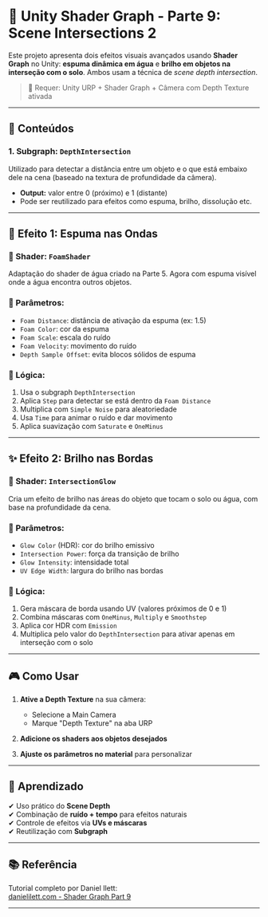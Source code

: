 # 🌊 Unity Shader Graph - Parte 9: Scene Intersections 2

Este projeto apresenta dois efeitos visuais avançados usando **Shader Graph** no Unity: **espuma dinâmica em água** e **brilho em objetos na interseção com o solo**. Ambos usam a técnica de *scene depth intersection*.

> 🔧 Requer: Unity URP + Shader Graph + Câmera com Depth Texture ativada

---

## 📌 Conteúdos

### 1. Subgraph: `DepthIntersection`

Utilizado para detectar a distância entre um objeto e o que está embaixo dele na cena (baseado na textura de profundidade da câmera).

- **Output:** valor entre 0 (próximo) e 1 (distante)
- Pode ser reutilizado para efeitos como espuma, brilho, dissolução etc.

---

## 🌊 Efeito 1: Espuma nas Ondas

### 📁 Shader: `FoamShader`

Adaptação do shader de água criado na Parte 5. Agora com espuma visível onde a água encontra outros objetos.

### 🔧 Parâmetros:

- `Foam Distance`: distância de ativação da espuma (ex: 1.5)
- `Foam Color`: cor da espuma
- `Foam Scale`: escala do ruído
- `Foam Velocity`: movimento do ruído
- `Depth Sample Offset`: evita blocos sólidos de espuma

### 🔄 Lógica:

1. Usa o subgraph `DepthIntersection`
2. Aplica `Step` para detectar se está dentro da `Foam Distance`
3. Multiplica com `Simple Noise` para aleatoriedade
4. Usa `Time` para animar o ruído e dar movimento
5. Aplica suavização com `Saturate` e `OneMinus`

---

## ✨ Efeito 2: Brilho nas Bordas

### 📁 Shader: `IntersectionGlow`

Cria um efeito de brilho nas áreas do objeto que tocam o solo ou água, com base na profundidade da cena.

### 🔧 Parâmetros:

- `Glow Color` (HDR): cor do brilho emissivo
- `Intersection Power`: força da transição de brilho
- `Glow Intensity`: intensidade total
- `UV Edge Width`: largura do brilho nas bordas

### 🔄 Lógica:

1. Gera máscara de borda usando UV (valores próximos de 0 e 1)
2. Combina máscaras com `OneMinus`, `Multiply` e `Smoothstep`
3. Aplica cor HDR com `Emission`
4. Multiplica pelo valor do `DepthIntersection` para ativar apenas em interseção com o solo

---

## 🎮 Como Usar

1. **Ative a Depth Texture** na sua câmera:
   - Selecione a Main Camera
   - Marque "Depth Texture" na aba URP

2. **Adicione os shaders aos objetos desejados**
3. **Ajuste os parâmetros no material** para personalizar

---

## 🧠 Aprendizado

✔ Uso prático do **Scene Depth**  
✔ Combinação de **ruído + tempo** para efeitos naturais  
✔ Controle de efeitos via **UVs e máscaras**  
✔ Reutilização com **Subgraph**

---

## 📚 Referência

Tutorial completo por Daniel Ilett:  
[danielilett.com - Shader Graph Part 9](https://danielilett.com/2024-05-28-tut7-13-intro-to-shader-graph-part-9/)

---
